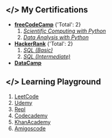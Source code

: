 
## </> My Certifications

- [**freeCodeCamp**](https://freecodecamp.org/DonBaron) {'Total': 2}
  1. [*Scientific Computing with Python*](https://www.freecodecamp.org/certification/DonBaron/scientific-computing-with-python-v7)
  2. [*Data Analysis with Python*](https://www.freecodecamp.org/certification/DonBaron/data-analysis-with-python-v7)
- [**HackerRank**](https://www.hackerrank.com/DonBaron) {'Total': 2}
  1. [*SQL (Basic)*](https://www.hackerrank.com/certificates/e750c72377f5)
  2. [*SQL (Intermediate)*](https://www.hackerrank.com/certificates/43e99a9f4991)
- [**DataCamp**](https://datacamp.com/profile/bharindrakamanditya)

## </> Learning Playground

1. [LeetCode](https://leetcode.com/u/barondra/)
2. [Udemy](https://www.udemy.com/user/bharindra-kamanditya/)
3. [Repl](https://replit.com/@DonBaron)
4. [Codecademy](https://www.codecademy.com/profiles/DonBaron)
5. [KhanAcademy](http://www.khanacademy.org/profile/DonBaron)
6. [Amigoscode](https://amigoscode.com/)

<!--
🌱 I’m currently learning Data Science at [DataCamp](https://www.datacamp.com/). More specifically, Standard Query Language (SQL): ***Data Analyst** with SQL Server* carreer track

**barondra/barondra** is a ✨ _special_ ✨ repository because its `README.md` (this file) appears on your GitHub profile.

Here are some ideas to get you started:

- 🔭 I’m currently working on ...

- 👯 I’m looking to collaborate on ...
- 🤔 I’m looking for help with ...
- 💬 Ask me about ...

- 
-->
